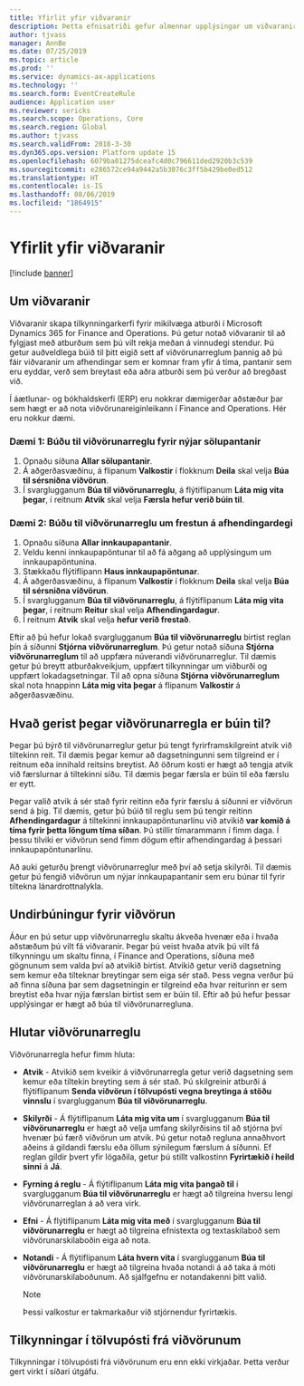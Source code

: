 ```yaml
---
title: Yfirlit yfir viðvaranir
description: Þetta efnisatriði gefur almennar upplýsingar um viðvaranir í Microsoft Dynamics 365 for Finance and Operations. Þú getur notað viðvaranir til að fylgjast með atburðum sem þú vilt rekja meðan á vinnudegi stendur.
author: tjvass
manager: AnnBe
ms.date: 07/25/2019
ms.topic: article
ms.prod: ''
ms.service: dynamics-ax-applications
ms.technology: ''
ms.search.form: EventCreateRule
audience: Application user
ms.reviewer: sericks
ms.search.scope: Operations, Core
ms.search.region: Global
ms.author: tjvass
ms.search.validFrom: 2018-3-30
ms.dyn365.ops.version: Platform update 15
ms.openlocfilehash: 6079ba01275dceafc4d0c796611ded2920b3c539
ms.sourcegitcommit: e286572ce94a9442a5b3076c3ff5b429be0ed512
ms.translationtype: HT
ms.contentlocale: is-IS
ms.lasthandoff: 08/06/2019
ms.locfileid: "1864915"
---
```

# <a name="alerts-overview"></a>Yfirlit yfir viðvaranir

[!include [banner](../includes/banner.md)]

## <a name="about-alerts"></a>Um viðvaranir
Viðvaranir skapa tilkynningarkerfi fyrir mikilvæga atburði í Microsoft Dynamics 365 for Finance and Operations. Þú getur notað viðvaranir til að fylgjast með atburðum sem þú vilt rekja meðan á vinnudegi stendur. Þú getur auðveldlega búið til þitt eigið sett af viðvörunarreglum þannig að þú fáir viðvaranir um afhendingar sem er komnar fram yfir á tíma, pantanir sem eru eyddar, verð sem breytast eða aðra atburði sem þú verður að bregðast við.

Í áætlunar- og bókhaldskerfi (ERP) eru nokkrar dæmigerðar aðstæður þar sem hægt er að nota viðvörunareiginleikann í Finance and Operations. Hér eru nokkur dæmi.

### <a name="scenario-1-create-an-alert-rule-for-new-sales-orders"></a>Dæmi 1: Búðu til viðvörunarreglu fyrir nýjar sölupantanir

1. Opnaðu síðuna **Allar sölupantanir**.
2. Á aðgerðasvæðinu, á flipanum **Valkostir** í flokknum **Deila** skal velja **Búa til sérsniðna viðvörun**.
3. Í svarglugganum **Búa til viðvörunarreglu**, á flýtiflipanum **Láta mig vita þegar**, í reitnum **Atvik** skal velja **Færsla hefur verið búin til**.

### <a name="scenario-2-create-an-alert-rule-for-postponement-of-a-delivery-date"></a>Dæmi 2: Búðu til viðvörunarreglu um frestun á afhendingardegi

1. Opnaðu síðuna **Allar innkaupapantanir**.
2. Veldu kenni innkaupapöntunar til að fá aðgang að upplýsingum um innkaupapöntunina.
3. Stækkaðu flýtiflipann **Haus innkaupapöntunar**.
4. Á aðgerðasvæðinu, á flipanum **Valkostir** í flokknum **Deila** skal velja **Búa til sérsniðna viðvörun**.
5. Í svarglugganum **Búa til viðvörunarreglu**, á flýtiflipanum **Láta mig vita þegar**, í reitnum **Reitur** skal velja **Afhendingardagur**.
6. Í reitnum **Atvik** skal velja **hefur verið frestað**.
    
Eftir að þú hefur lokað svarglugganum **Búa til viðvörunarreglu** birtist reglan þín á síðunni **Stjórna viðvörunarreglum**. Þú getur notað síðuna **Stjórna viðvörunarreglum** til að uppfæra núverandi viðvörunarreglur. Til dæmis getur þú breytt atburðakveikjum, uppfært tilkynningar um viðburði og uppfært lokadagsetningar. Til að opna síðuna **Stjórna viðvörunarreglum** skal nota hnappinn **Láta mig vita þegar** á flipanum **Valkostir** á aðgerðasvæðinu.

## <a name="what-occurs-when-an-alert-rule-is-created"></a>Hvað gerist þegar viðvörunarregla er búin til?

Þegar þú býrð til viðvörunarreglur getur þú tengt fyrirframskilgreint atvik við tiltekinn reit. Til dæmis þegar kemur að dagsetningunni sem tilgreind er í reitnum eða innihald reitsins breytist. Að öðrum kosti er hægt að tengja atvik við færslurnar á tiltekinni síðu. Til dæmis þegar færsla er búin til eða færslu er eytt.

Þegar valið atvik á sér stað fyrir reitinn eða fyrir færslu á síðunni er viðvörun send á þig. Til dæmis, getur þú búið til reglu sem þú tengir reitinn **Afhendingardagur** á tiltekinni innkaupapöntunarlínu við atvikið **var komið á tíma fyrir þetta löngum tíma síðan**. Þú stillir tímarammann í fimm daga. Í þessu tilviki er viðvörun send fimm dögum eftir afhendingardag á þessari innkaupapöntunarlínu.

Að auki geturðu þrengt viðvörunarreglur með því að setja skilyrði. Til dæmis getur þú fengið viðvörun um nýjar innkaupapantanir sem eru búnar til fyrir tiltekna lánardrottnalykla.

## <a name="preparing-for-an-alert"></a>Undirbúningur fyrir viðvörun

Áður en þú setur upp viðvörunarreglu skaltu ákveða hvenær eða í hvaða aðstæðum þú vilt fá viðvaranir. Þegar þú veist hvaða atvik þú vilt fá tilkynningu um skaltu finna, í Finance and Operations, síðuna með gögnunum sem valda því að atvikið birtist. Atvikið getur verið dagsetning sem kemur eða tilteknar breytingar sem eiga sér stað. Þess vegna verður þú að finna síðuna þar sem dagsetningin er tilgreind eða hvar reiturinn er sem breytist eða hvar nýja færslan birtist sem er búin til. Eftir að þú hefur þessar upplýsingar er hægt að búa til viðvörunarregluna.

## <a name="components-of-an-alert-rule"></a>Hlutar viðvörunarreglu

Viðvörunarregla hefur fimm hluta:

- **Atvik** - Atvikið sem kveikir á viðvörunarregla getur verið dagsetning sem kemur eða tiltekin breyting sem á sér stað. Þú skilgreinir atburði á flýtiflipanum **Senda viðvörun í tölvupósti vegna breytinga á stöðu vinnslu** í svarglugganum **Búa til viðvörunarreglu**.
- **Skilyrði** - Á flýtiflipanum **Láta mig vita um** í svarglugganum **Búa til viðvörunarreglu** er hægt að velja umfang skilyrðisins til að stjórna því hvenær þú færð viðvörun um atvik. Þú getur notað regluna annaðhvort aðeins á gildandi færslu eða öllum sýnilegum færslum á síðunni. Ef reglan gildir þvert yfir lögaðila, getur þú stillt valkostinn **Fyrirtækið í heild sinni** á **Já**.
- **Fyrning á reglu** - Á flýtiflipanum **Láta mig vita þangað til** í svarglugganum **Búa til viðvörunarreglu** er hægt að tilgreina hversu lengi viðvörunarreglan á að vera virk.
- **Efni** - Á flýtiflipanum **Láta mig vita með** í svarglugganum **Búa til viðvörunarreglu** er hægt að tilgreina efnistexta og textaskilaboð sem viðvörunarskilaboðin eiga að nota.
- **Notandi** - Á flýtiflipanum **Láta hvern vita** í svarglugganum **Búa til viðvörunarreglu** er hægt að tilgreina hvaða notandi á að taka á móti viðvörunarskilaboðunum. Að sjálfgefnu er notandakenni þitt valið.

    > [!NOTE]
    > Þessi valkostur er takmarkaður við stjórnendur fyrirtækis.

## <a name="email-notifications-from-alerts"></a>Tilkynningar í tölvupósti frá viðvörunum

Tilkynningar í tölvupósti frá viðvörunum eru enn ekki virkjaðar. Þetta verður gert virkt í síðari útgáfu.
